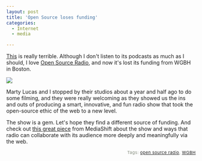 ```yaml
---
layout: post
title: 'Open Source loses funding'
categories:
  - Internet
  - media

---
```


<p>
<a href="http://www.socialmedia.biz/2007/06/wgbh_pulls_plug.html">This</a> is really terrible.  Although I don't listen to its podcasts as much as I should, I love <a href="http://www.radioopensource.org/">Open Source Radio</a>, and now it's lost its funding from WGBH in Boston.
</p><p>
<img src="http://farm1.static.flickr.com/37/88246698_c1397c6a1e.jpg?v=0" />
</p><p>
Marty Lucas and I stopped by their studios about a year and half ago to do some filming, and they were really welcoming as they showed us the ins and outs of producing a smart, innovative, and fun radio show that took the open-source ethic of the web to a new level.
</p><p>
The show is a gem.  Let's hope they find a different source of funding.  And check out <a href="http://www.pbs.org/mediashift/2007/06/digging_deepercollaborative_ra.html">this great piece</a> from MediaShift about the show and ways that radio can collaborate with its audience more deeply and meaningfully via the web.
</p>
<!-- technorati tags start --><p style="text-align:right;font-size:11px;letter-spacing:.05em;color:#808979;">Tags: <a href="http://www.technorati.com/tag/open source radio" rel="tag">open source radio</a>, <a href="http://www.technorati.com/tag/WGBH" rel="tag">WGBH</a></p><!-- technorati tags end -->
